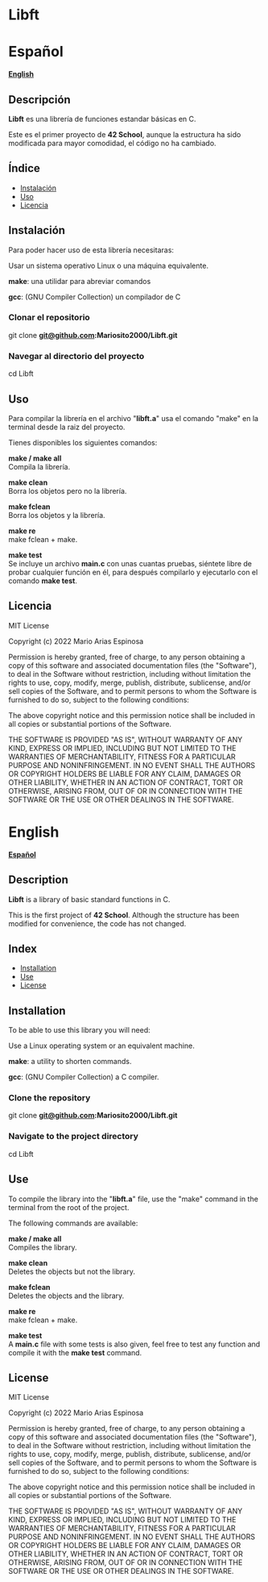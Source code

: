 # Libft

# Español

[**English**](#English)

## Descripción
**Libft** es una librería de funciones estandar básicas en C.

Este es el primer proyecto de **42 School**, aunque la estructura ha sido modificada para mayor comodidad, el código no ha cambiado.

## Índice
- [Instalación](#instalación)
- [Uso](#uso)
- [Licencia](#licencia)

## Instalación
Para poder hacer uso de esta librería necesitaras:

Usar un sistema operativo Linux o una máquina equivalente.

**make**: una utilidar para abreviar comandos

**gcc**: (GNU Compiler Collection) un compilador de C

### Clonar el repositorio
git clone **git@github.com:Mariosito2000/Libft.git**

### Navegar al directorio del proyecto
cd Libft

## Uso
Para compilar la librería en el archivo "**libft.a**" usa el comando "make" en la terminal desde la raiz del proyecto.

Tienes disponibles los siguientes comandos:

**make / make all**  
Compila la librería.

**make clean**  
Borra los objetos pero no la librería.

**make fclean**  
Borra los objetos y la librería.

**make re**  
make fclean + make.

**make test**  
Se incluye un archivo **main.c** con unas cuantas pruebas, siéntete libre de probar cualquier función en él, para después compilarlo y ejecutarlo con el comando **make test**.

## Licencia
MIT License

Copyright (c) 2022 Mario Arias Espinosa

Permission is hereby granted, free of charge, to any person obtaining a copy
of this software and associated documentation files (the "Software"), to deal
in the Software without restriction, including without limitation the rights
to use, copy, modify, merge, publish, distribute, sublicense, and/or sell
copies of the Software, and to permit persons to whom the Software is
furnished to do so, subject to the following conditions:

The above copyright notice and this permission notice shall be included in all
copies or substantial portions of the Software.

THE SOFTWARE IS PROVIDED "AS IS", WITHOUT WARRANTY OF ANY KIND, EXPRESS OR
IMPLIED, INCLUDING BUT NOT LIMITED TO THE WARRANTIES OF MERCHANTABILITY,
FITNESS FOR A PARTICULAR PURPOSE AND NONINFRINGEMENT. IN NO EVENT SHALL THE
AUTHORS OR COPYRIGHT HOLDERS BE LIABLE FOR ANY CLAIM, DAMAGES OR OTHER
LIABILITY, WHETHER IN AN ACTION OF CONTRACT, TORT OR OTHERWISE, ARISING FROM,
OUT OF OR IN CONNECTION WITH THE SOFTWARE OR THE USE OR OTHER DEALINGS IN THE
SOFTWARE.

# English

[**Español**](#Español)

## Description
**Libft** is a library of basic standard functions in C.

This is the first project of **42 School**. Although the structure has been modified for convenience, the code has not changed.

## Index
- [Installation](#installation)
- [Use](#use)
- [License](#license)

## Installation
To be able to use this library you will need:

Use a Linux operating system or an equivalent machine.

**make**: a utility to shorten commands.

**gcc**: (GNU Compiler Collection) a C compiler.

### Clone the repository
git clone **git@github.com:Mariosito2000/Libft.git**

### Navigate to the project directory
cd Libft

## Use
To compile the library into the "**libft.a**" file, use the "make" command in the terminal from the root of the project.

The following commands are available:

**make / make all**  
Compiles the library.

**make clean**  
Deletes the objects but not the library.

**make fclean**  
Deletes the objects and the library.

**make re**  
make fclean + make.

**make test**  
A **main.c** file with some tests is also given, feel free to test any function and compile it with the **make test** command.

## License
MIT License

Copyright (c) 2022 Mario Arias Espinosa

Permission is hereby granted, free of charge, to any person obtaining a copy
of this software and associated documentation files (the "Software"), to deal
in the Software without restriction, including without limitation the rights
to use, copy, modify, merge, publish, distribute, sublicense, and/or sell
copies of the Software, and to permit persons to whom the Software is
furnished to do so, subject to the following conditions:

The above copyright notice and this permission notice shall be included in all
copies or substantial portions of the Software.

THE SOFTWARE IS PROVIDED "AS IS", WITHOUT WARRANTY OF ANY KIND, EXPRESS OR
IMPLIED, INCLUDING BUT NOT LIMITED TO THE WARRANTIES OF MERCHANTABILITY,
FITNESS FOR A PARTICULAR PURPOSE AND NONINFRINGEMENT. IN NO EVENT SHALL THE
AUTHORS OR COPYRIGHT HOLDERS BE LIABLE FOR ANY CLAIM, DAMAGES OR OTHER
LIABILITY, WHETHER IN AN ACTION OF CONTRACT, TORT OR OTHERWISE, ARISING FROM,
OUT OF OR IN CONNECTION WITH THE SOFTWARE OR THE USE OR OTHER DEALINGS IN THE
SOFTWARE.